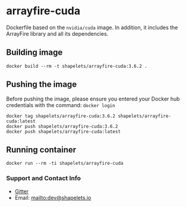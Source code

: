 # arrayfire-cuda

Dockerfile based on the `nvidia/cuda` image. In addition, it includes the ArrayFire library and all its dependencies.


## Building image

```
docker build --rm -t shapelets/arrayfire-cuda:3.6.2 .
```

## Pushing the image

Before pushing the image, please ensure you entered your Docker hub credentials with the command: `docker login`

```
docker tag shapelets/arrayfire-cuda:3.6.2 shapelets/arrayfire-cuda:latest
docker push shapelets/arrayfire-cuda:3.6.2
docker push shapelets/arrayfire-cuda:latest
```

## Running container

```
docker run --rm -ti shapelets/arrayfire-cuda
```

### Support and Contact Info

* [Gitter](https://gitter.im/shapelets-io/khiva?source=orgpage)
* Email: <mailto:dev@shapelets.io>
